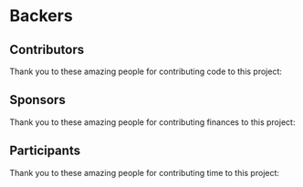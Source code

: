 # Backers

## Contributors
Thank you to these amazing people for contributing code to this project:


## Sponsors
Thank you to these amazing people for contributing finances to this project:


## Participants
Thank you to these amazing people for contributing time to this project:
